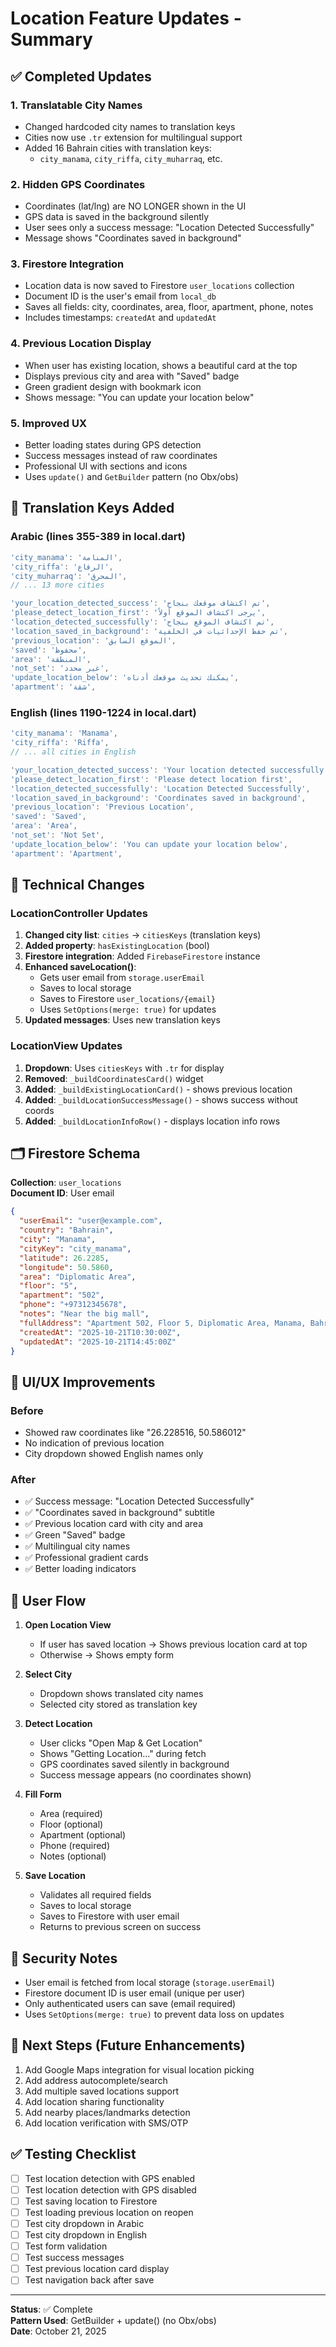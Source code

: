 # Location Feature Updates - Summary

## ✅ Completed Updates

### 1. **Translatable City Names**
- Changed hardcoded city names to translation keys
- Cities now use `.tr` extension for multilingual support
- Added 16 Bahrain cities with translation keys:
  - `city_manama`, `city_riffa`, `city_muharraq`, etc.

### 2. **Hidden GPS Coordinates**
- Coordinates (lat/lng) are NO LONGER shown in the UI
- GPS data is saved in the background silently
- User sees only a success message: "Location Detected Successfully"
- Message shows "Coordinates saved in background"

### 3. **Firestore Integration**
- Location data is now saved to Firestore `user_locations` collection
- Document ID is the user's email from `local_db`
- Saves all fields: city, coordinates, area, floor, apartment, phone, notes
- Includes timestamps: `createdAt` and `updatedAt`

### 4. **Previous Location Display**
- When user has existing location, shows a beautiful card at the top
- Displays previous city and area with "Saved" badge
- Green gradient design with bookmark icon
- Shows message: "You can update your location below"

### 5. **Improved UX**
- Better loading states during GPS detection
- Success messages instead of raw coordinates
- Professional UI with sections and icons
- Uses `update()` and `GetBuilder` pattern (no Obx/obs)

## 📝 Translation Keys Added

### Arabic (lines 355-389 in local.dart)
```dart
'city_manama': 'المنامة',
'city_riffa': 'الرفاع',
'city_muharraq': 'المحرق',
// ... 13 more cities

'your_location_detected_success': 'تم اكتشاف موقعك بنجاح',
'please_detect_location_first': 'يرجى اكتشاف الموقع أولاً',
'location_detected_successfully': 'تم اكتشاف الموقع بنجاح',
'location_saved_in_background': 'تم حفظ الإحداثيات في الخلفية',
'previous_location': 'الموقع السابق',
'saved': 'محفوظ',
'area': 'المنطقة',
'not_set': 'غير محدد',
'update_location_below': 'يمكنك تحديث موقعك أدناه',
'apartment': 'شقة',
```

### English (lines 1190-1224 in local.dart)
```dart
'city_manama': 'Manama',
'city_riffa': 'Riffa',
// ... all cities in English

'your_location_detected_success': 'Your location detected successfully',
'please_detect_location_first': 'Please detect location first',
'location_detected_successfully': 'Location Detected Successfully',
'location_saved_in_background': 'Coordinates saved in background',
'previous_location': 'Previous Location',
'saved': 'Saved',
'area': 'Area',
'not_set': 'Not Set',
'update_location_below': 'You can update your location below',
'apartment': 'Apartment',
```

## 🔧 Technical Changes

### LocationController Updates
1. **Changed city list**: `cities` → `citiesKeys` (translation keys)
2. **Added property**: `hasExistingLocation` (bool)
3. **Firestore integration**: Added `FirebaseFirestore` instance
4. **Enhanced saveLocation()**: 
   - Gets user email from `storage.userEmail`
   - Saves to local storage
   - Saves to Firestore `user_locations/{email}`
   - Uses `SetOptions(merge: true)` for updates
5. **Updated messages**: Uses new translation keys

### LocationView Updates
1. **Dropdown**: Uses `citiesKeys` with `.tr` for display
2. **Removed**: `_buildCoordinatesCard()` widget
3. **Added**: `_buildExistingLocationCard()` - shows previous location
4. **Added**: `_buildLocationSuccessMessage()` - shows success without coords
5. **Added**: `_buildLocationInfoRow()` - displays location info rows

## 🗂️ Firestore Schema

**Collection**: `user_locations`  
**Document ID**: User email

```json
{
  "userEmail": "user@example.com",
  "country": "Bahrain",
  "city": "Manama",
  "cityKey": "city_manama",
  "latitude": 26.2285,
  "longitude": 50.5860,
  "area": "Diplomatic Area",
  "floor": "5",
  "apartment": "502",
  "phone": "+97312345678",
  "notes": "Near the big mall",
  "fullAddress": "Apartment 502, Floor 5, Diplomatic Area, Manama, Bahrain",
  "createdAt": "2025-10-21T10:30:00Z",
  "updatedAt": "2025-10-21T14:45:00Z"
}
```

## 🎨 UI/UX Improvements

### Before
- Showed raw coordinates like "26.228516, 50.586012"
- No indication of previous location
- City dropdown showed English names only

### After
- ✅ Success message: "Location Detected Successfully"
- ✅ "Coordinates saved in background" subtitle
- ✅ Previous location card with city and area
- ✅ Green "Saved" badge
- ✅ Multilingual city names
- ✅ Professional gradient cards
- ✅ Better loading indicators

## 📱 User Flow

1. **Open Location View**
   - If user has saved location → Shows previous location card at top
   - Otherwise → Shows empty form

2. **Select City**
   - Dropdown shows translated city names
   - Selected city stored as translation key

3. **Detect Location**
   - User clicks "Open Map & Get Location"
   - Shows "Getting Location..." during fetch
   - GPS coordinates saved silently in background
   - Success message appears (no coordinates shown)

4. **Fill Form**
   - Area (required)
   - Floor (optional)
   - Apartment (optional)
   - Phone (required)
   - Notes (optional)

5. **Save Location**
   - Validates all required fields
   - Saves to local storage
   - Saves to Firestore with user email
   - Returns to previous screen on success

## 🔐 Security Notes

- User email is fetched from local storage (`storage.userEmail`)
- Firestore document ID is user email (unique per user)
- Only authenticated users can save (email required)
- Uses `SetOptions(merge: true)` to prevent data loss on updates

## 🚀 Next Steps (Future Enhancements)

1. Add Google Maps integration for visual location picking
2. Add address autocomplete/search
3. Add multiple saved locations support
4. Add location sharing functionality
5. Add nearby places/landmarks detection
6. Add location verification with SMS/OTP

## ✅ Testing Checklist

- [ ] Test location detection with GPS enabled
- [ ] Test location detection with GPS disabled
- [ ] Test saving location to Firestore
- [ ] Test loading previous location on reopen
- [ ] Test city dropdown in Arabic
- [ ] Test city dropdown in English
- [ ] Test form validation
- [ ] Test success messages
- [ ] Test previous location card display
- [ ] Test navigation back after save

---

**Status**: ✅ Complete  
**Pattern Used**: GetBuilder + update() (no Obx/obs)  
**Date**: October 21, 2025
